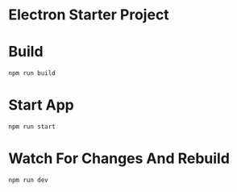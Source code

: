 Electron Starter Project
========================

# Build

`npm run build`

# Start App

`npm run start`

# Watch For Changes And Rebuild

`npm run dev`
